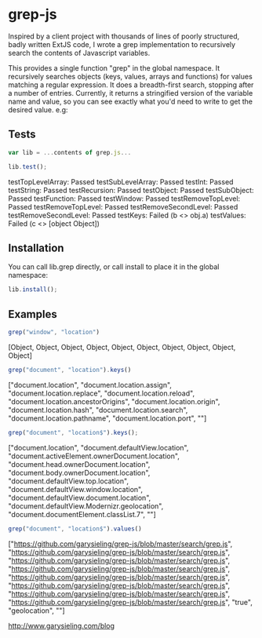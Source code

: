 grep-js
=======

Inspired by a client project with thousands of lines of poorly structured, badly written ExtJS code, I wrote a grep implementation to recursively search the contents of Javascript variables.

This provides a single function "grep" in the global namespace. It recursively searches objects (keys, values, arrays and functions) for values matching a regular expression. It does a breadth-first search, stopping after a number of entries. Currently, it returns a stringified version of the variable name and value, so you can see exactly what you'd need to write to get the desired value. e.g:

Tests
------

```javascript
var lib = ...contents of grep.js...

lib.test();
```

testTopLevelArray: Passed
testSubLevelArray: Passed
testInt: Passed
testString: Passed
testRecursion: Passed
testObject: Passed
testSubObject: Passed
testFunction: Passed
testWindow: Passed
testRemoveTopLevel: Passed
testRemoveTopLevel: Passed
testRemoveSecondLevel: Passed
testRemoveSecondLevel: Passed
testKeys: Failed (b <> obj.a)
testValues: Failed (c <> [object Object])

Installation
------------

You can call lib.grep directly, or call install to place it in the global namespace:

```javascript
lib.install();
```

Examples
--------

```javascript
grep("window", "location")
```
[Object, Object, Object, Object, Object, Object, Object, Object, Object, Object]


```javascript
grep("document", "location").keys()
```
["document.location", "document.location.assign", "document.location.replace", "document.location.reload", "document.location.ancestorOrigins", "document.location.origin", "document.location.hash", "document.location.search", "document.location.pathname", "document.location.port", ""]

```javascript
grep("document", "location$").keys();
```
["document.location", "document.defaultView.location", "document.activeElement.ownerDocument.location", "document.head.ownerDocument.location", "document.body.ownerDocument.location", "document.defaultView.top.location", "document.defaultView.window.location", "document.defaultView.document.location", "document.defaultView.Modernizr.geolocation", "document.documentElement.classList.7", ""]


```javascript
grep("document", "location$").values()
```
["https://github.com/garysieling/grep-js/blob/master/search/grep.js", "https://github.com/garysieling/grep-js/blob/master/search/grep.js", "https://github.com/garysieling/grep-js/blob/master/search/grep.js", "https://github.com/garysieling/grep-js/blob/master/search/grep.js", "https://github.com/garysieling/grep-js/blob/master/search/grep.js", "https://github.com/garysieling/grep-js/blob/master/search/grep.js", "https://github.com/garysieling/grep-js/blob/master/search/grep.js", "https://github.com/garysieling/grep-js/blob/master/search/grep.js", "true", "geolocation", ""]

http://www.garysieling.com/blog
